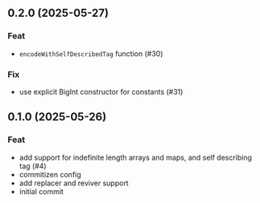 ## 0.2.0 (2025-05-27)

### Feat

- `encodeWithSelfDescribedTag` function (#30)

### Fix

- use explicit BigInt constructor for constants (#31)

## 0.1.0 (2025-05-26)

### Feat

- add support for indefinite length arrays and maps, and self describing tag (#4)
- commitizen config
- add replacer and reviver support
- initial commit
